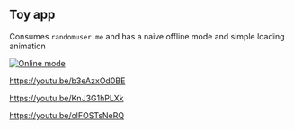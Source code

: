 ## Toy app

Consumes `randomuser.me` and has a naive offline mode and simple loading animation

[![Online mode](https://img.youtube.com/vi/b3eAzxOd0BE/0.jpg)](https://www.youtube.com/watch?v=b3eAzxOd0BE)

https://youtu.be/b3eAzxOd0BE

https://youtu.be/KnJ3G1hPLXk

https://youtu.be/olFOSTsNeRQ